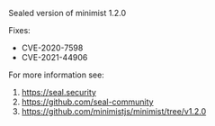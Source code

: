 Sealed version of minimist 1.2.0

Fixes:
- CVE-2020-7598
- CVE-2021-44906

For more information see:
  1. https://seal.security
  2. https://github.com/seal-community
  3. https://github.com/minimistjs/minimist/tree/v1.2.0
